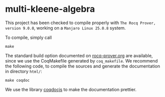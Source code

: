 # multi-kleene-algebra

This project has been checked to compile properly with `The Rocq Prover, version 9.0.0`, working on a `Manjaro Linux 25.0.8` system.

To compile, simply call 
```
make
```
The standard build option documented on [rocq-prover.org](https://rocq-prover.org/doc/master/refman/practical-tools/utilities.html#building-a-rocq-project-with-rocq-makefile-details) are available, since we use the CoqMakefile generated by `coq_makefile`.
We recommend the following code, to compile the sources and generate the documentation in directory `html/`:
```
make coqdoc
``` 
We use the library [coqdocjs](https://github.com/rocq-community/coqdocjs) to make the documentation prettier.
